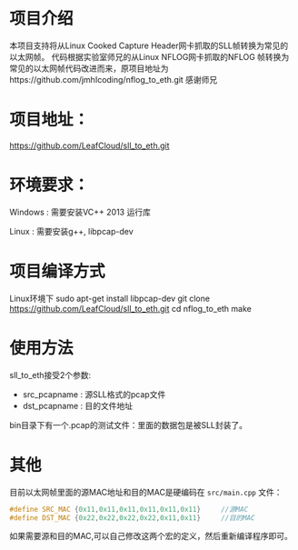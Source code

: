 # 项目介绍
本项目支持将从Linux Cooked Capture Header网卡抓取的SLL帧转换为常见的以太网帧。 
代码根据实验室师兄的从Linux NFLOG网卡抓取的NFLOG 帧转换为常见的以太网帧代码改进而来，原项目地址为https://github.com/jmhIcoding/nflog_to_eth.git
感谢师兄

# 项目地址：
https://github.com/LeafCloud/sll_to_eth.git

# 环境要求：

Windows : 需要安装VC++ 2013 运行库

Linux : 需要安装g++, libpcap-dev

# 项目编译方式

Linux环境下
sudo apt-get install libpcap-dev
git clone https://github.com/LeafCloud/sll_to_eth.git
cd nflog_to_eth
make


# 使用方法

sll_to_eth接受2个参数: 

- src_pcapname : 源SLL格式的pcap文件
- dst_pcapname : 目的文件地址


bin目录下有一个.pcap的测试文件：里面的数据包是被SLL封装了。
# 其他
目前以太网帧里面的源MAC地址和目的MAC是硬编码在 `src/main.cpp` 文件：

```cpp
#define SRC_MAC {0x11,0x11,0x11,0x11,0x11,0x11}		//源MAC
#define DST_MAC {0x22,0x22,0x22,0x22,0x11,0x11}		//目的MAC
```
如果需要源和目的MAC,可以自己修改这两个宏的定义，然后重新编译程序即可。
